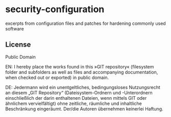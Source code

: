 security-configuration
======================

excerpts from configuration files and patches for hardening commonly used
software

License
--------

Public Domain

EN: I hereby place the works found in this »GIT repository« (filesystem
folder and subfolders as well as files and accompanying documentation, when
checked out or exported) in public domain.

DE: Jedermann wird ein unentgeltliches, bedingungsloses Nutzungsrecht an
diesem „GIT Repository“ (Dateisystem-Ordnern und -Unterordnern einschließlich
der darin enthaltenen Dateien, wenn mittels GIT oder ähnlichem
vervielfältigt) ohne zeitliche, räumliche und inhaltliche Beschränkung
eingeräumt. Der/die Autoren übernehmen keinerlei Haftung.

